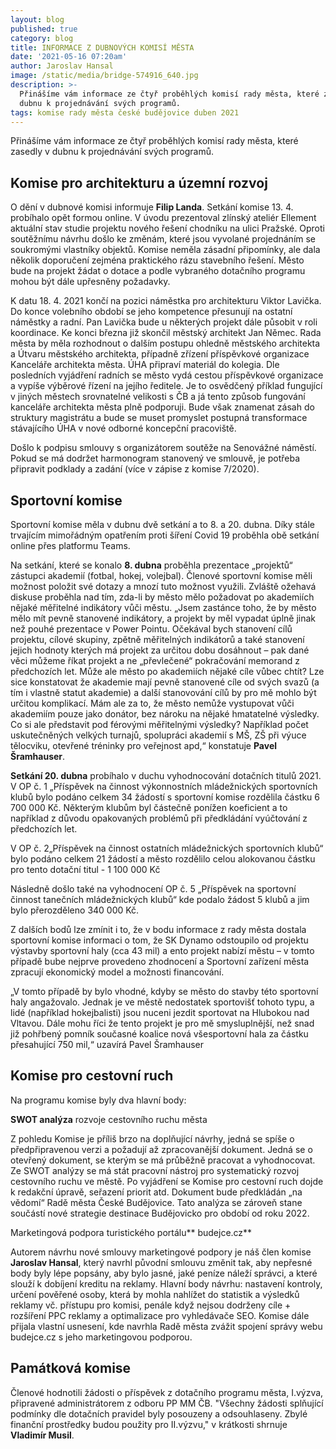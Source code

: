 ```yaml
---
layout: blog
published: true
category: blog
title: INFORMACE Z DUBNOVÝCH KOMISÍ MĚSTA
date: '2021-05-16 07:20am'
author: Jaroslav Hansal
image: /static/media/bridge-574916_640.jpg
description: >-
  Přinášíme vám informace ze čtyř proběhlých komisí rady města, které zasedly v
  dubnu k projednávání svých programů.
tags: komise rady města české budějovice duben 2021
---
```

Přinášíme vám informace ze čtyř proběhlých komisí rady města, které zasedly v dubnu k projednávání svých programů.

## Komise pro architekturu a územní rozvoj 

O dění v dubnové komisi informuje **Filip Landa**. Setkání komise 13. 4. probíhalo opět formou online. V úvodu prezentoval zlínský ateliér Ellement aktuální stav studie projektu nového řešení chodníku na ulici Pražské. Oproti soutěžnímu návrhu došlo ke změnám, které jsou vyvolané projednáním se soukromými vlastníky objektů. Komise neměla zásadní připomínky, ale dala několik doporučení zejména praktického rázu stavebního řešení. Město bude na projekt žádat o dotace a podle vybraného dotačního programu mohou být dále upřesněny požadavky.



K datu 18. 4. 2021 končí na pozici náměstka pro architekturu Viktor Lavička. Do konce volebního období se jeho kompetence přesunují na ostatní náměstky a radní. Pan Lavička bude u některých projekt dále působit v roli koordinace. Ke konci března již skončil městský architekt Jan Němec. Rada města by měla rozhodnout o dalším postupu ohledně městského architekta a Útvaru městského architekta, případně zřízení příspěvkové organizace Kanceláře architekta města. ÚHA připraví materiál do kolegia. Dle posledních vyjádření radních se město vydá cestou příspěvkové organizace a vypíše výběrové řízení na jejího ředitele. Je to osvědčený příklad fungující v jiných městech srovnatelné velikosti s ČB a já tento způsob fungování kanceláře architekta města plně podporuji. Bude však znamenat zásah do struktury magistrátu a bude se muset promyslet postupná transformace stávajícího ÚHA v nové odborné koncepční pracoviště.

Došlo k podpisu smlouvy s organizátorem soutěže na Senovážné náměstí. Pokud se má dodržet harmonogram stanovený ve smlouvě, je potřeba připravit podklady a zadání (více v zápise z komise 7/2020).  



## Sportovní komise

Sportovní komise měla v dubnu dvě setkání a to 8. a 20. dubna. Díky stále trvajícím mimořádným opatřením proti šíření Covid 19 proběhla obě setkání online přes platformu Teams.

Na setkání, které se konalo **8. dubna** proběhla prezentace „projektů“ zástupci akademií (fotbal, hokej, volejbal). Členové sportovní komise měli možnost položit své dotazy a mnozí tuto možnost využili. Zvláště ožehavá diskuse proběhla nad tím, zda-li by město mělo požadovat po akademiích nějaké měřitelné indikátory vůči městu. „Jsem zastánce toho, že by město mělo mít pevně stanovené indikátory, a projekt by měl vypadat úplně jinak než pouhé prezentace v Power Pointu. Očekával bych stanovení cílů projektu, cílové skupiny, zpětně měřitelných indikátorů a také stanovení jejich hodnoty kterých má projekt za určitou dobu dosáhnout – pak dané věci můžeme říkat projekt a ne „převlečené“ pokračování memorand z předchozích let. Může ale město po akademiích nějaké cíle vůbec chtít? Lze sice konstatovat že akademie mají pevně stanovené cíle od svých svazů (a tím i vlastně statut akademie) a další stanovování cílů by pro mě mohlo být určitou komplikací. Mám ale za to, že město nemůže vystupovat vůči akademiím pouze jako donátor, bez nároku na nějaké hmatatelné výsledky. Co si ale představit pod férovými měřitelnými výsledky? Například počet uskutečněných velkých turnajů, spolupráci akademií s MŠ, ZŠ při výuce tělocviku, otevřené tréninky pro veřejnost apd,“ konstatuje **Pavel Šramhauser**.

 

**Setkání 20. dubna** probíhalo v duchu vyhodnocování dotačních titulů 2021. V OP č. 1 „Příspěvek na činnost výkonnostních mládežnických sportovních klubů bylo podáno celkem 34 žádostí s sportovní komise rozdělila částku 6 700 000 Kč. Některým klubům byl částečně ponížen koeficient a to například z důvodu opakovaných problémů při předkládání vyúčtování z předchozích let.

V OP č. 2„Příspěvek na činnost ostatních mládežnických sportovních klubů“ bylo podáno celkem 21 žádostí a město rozdělilo celou alokovanou částku pro tento dotační titul - 1 100 000 Kč

Následně došlo také na vyhodnocení OP č. 5 „Příspěvek na sportovní činnost tanečních mládežnických klubů“ kde podalo žádost 5 klubů a jim bylo přerozděleno 340 000 Kč.

Z dalších bodů lze zmínit i to, že v bodu informace z rady města dostala sportovní komise informaci o tom, že SK Dynamo odstoupilo od projektu výstavby sportovní haly (cca 43 mil) a ento projekt nabízí městu – v tomto případě bube nejprve provedeno zhodnocení a Sportovní zařízení města  zpracují ekonomický model a možnosti financování. 

„V tomto případě by bylo vhodné, kdyby se město do stavby této sportovní haly angažovalo. Jednak je ve městě nedostatek sportovišť tohoto typu, a lidé (například hokejbalisti) jsou nuceni jezdit sportovat na Hlubokou nad Vltavou. Dále mohu říci že tento projekt je pro mě smysluplnější, než snad již pohřbený pomník současné koalice nová všesportovní hala za částku přesahující 750 mil,“ uzavírá Pavel Šramhauser



## Komise pro cestovní ruch



Na programu komise byly dva hlavní body:

**SWOT analýza** rozvoje cestovního ruchu města

Z pohledu Komise je příliš brzo na doplňující návrhy, jedná se spíše o předpřipravenou verzi a požadují až zpracovanější dokument. Jedná se o otevřený dokument, se kterým se má průběžně pracovat a vyhodnocovat. Ze SWOT analýzy se má stát pracovní nástroj pro systematický rozvoj cestovního ruchu ve městě. Po vyjádření se Komise pro cestovní ruch dojde k redakční úpravě, seřazení priorit atd. Dokument bude předkládán „na vědomí“ Radě města České Budějovice. Tato analýza se zároveň stane součástí nové strategie destinace Budějovicko pro období od roku 2022.



Marketingová podpora turistického portálu** budejce.cz**

Autorem návrhu nové smlouvy marketingové podpory je náš člen komise **Jaroslav Hansal**, který navrhl původní smlouvu změnit tak, aby nepřesné body byly lépe popsány, aby bylo jasné, jaké peníze náleží správci, a které slouží k dobíjení kreditu na reklamy. Hlavní body návrhu: nastavení kontroly, určení pověřené osoby, která by mohla nahlížet do statistik a výsledků reklamy vč. přístupu pro komisi, penále když nejsou dodrženy cíle + rozšíření PPC reklamy a optimalizace pro vyhledávače SEO. Komise dále přijala vlastní usnesení, kde navrhla Radě města zvážit spojení správy webu budejce.cz s jeho marketingovou podporou.





## Památková komise



Členové hodnotili žádosti o příspěvek z dotačního programu města, I.výzva, připravené administrátorem z odboru PP MM ČB. "Všechny žádosti splňující podmínky dle dotačních pravidel byly posouzeny a odsouhlaseny. Zbylé finanční prostředky budou použity pro II.výzvu," v krátkosti shrnuje **Vladimír Musil**.
